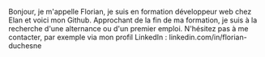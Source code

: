 Bonjour, je m'appelle Florian, je suis en formation développeur web chez Elan et voici mon Github.
Approchant de la fin de ma formation, je suis à la recherche d'une alternance ou d'un premier emploi.
N'hésitez pas à me contacter, par exemple via mon profil LinkedIn : linkedin.com/in/florian-duchesne
